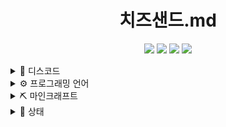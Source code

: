 <link rel="stylesheet" href="main.css" />
<div align="center">

  # 치즈샌드.md
  [![](https://img.shields.io/badge/-choijoung1479@gmail.com-EA4335?style=for-the-badge&logo=Gmail&logoColor=fcfcfc)](mailto:choijoung1479@gmail.com)
  [![](https://dcbadge.vercel.app/api/shield/541524642662318080)](mailto:cheesesand)
  [![](https://img.shields.io/badge/-cheesesand__-9146FF?style=for-the-badge&logo=Twitch&logoColor=fcfcfc)](https://www.twitch.tv/cheesesand_)
  [![](https://img.shields.io/badge/-CheeseSand-FF0000?style=for-the-badge&logo=Youtube&logoColor=fcfcfc)](https://www.youtube.com/@CheeseSand)
</div>

<details><summary>💬 디스코드</summary>
  <ul>
    <li>
      [<img src="res/치즈샌드_디스코드.png" width="48px"></img>](https://discord.gg/U6squ2hbyp)
      [<img src="res/CHEESESAND_ONLINE.png" width="48px"></img>](https://discord.com/df7xkSqyDP)
    </li>
  </ul>
</details>

<details><summary>⚙️ 프로그래밍 언어</summary>

  ![C](https://img.shields.io/badge/C-A8B9CC?style=for-the-badge&logo=C&logoColor=fcfcfc)
  ![Python](https://img.shields.io/badge/Python-3776AB?style=for-the-badge&logo=Python&logoColor=fcfcfc)
  ![Kotlin](https://img.shields.io/badge/Kotlin-7F52FF?style=for-the-badge&logo=Kotlin&logoColor=fcfcfc)
</details>

<details><summary>⛏️ 마인크래프트</summary>
  <ul>
    <li>
      <details><summary>서버</summary>
        <ul>
          <li><p>test 1</p></li>
          <li><p>test 2</p></li>
          <li><p>test 3</p></li>
        </ul>
      </details>
    </li>
    <li>
      <details><summary>프로젝트</summary>
        <ul>
          <li><p>test 1</p></li>
          <li><p>test 2</p></li>
          <li><p>test 3</p></li>
        </ul>
      </details>
    </li>
  </ul>
</details>

<details><summary>📑 상태</summary>

  [<img src="https://github-contribution-stats.vercel.app/api/?username=CheeseSand"></img>](https://github.com/CheeseSand)
  [<img src="https://github-readme-stats.vercel.app/api?username=CheeseSand&count_private=true&show_icons=true&include_all_commits=true"></img>](https://github.com/CheeseSand)
  [<img src="http://github-profile-summary-cards.vercel.app/api/cards/profile-details?username=CheeseSand&theme=default"></img>](https://github.com/CheeseSand)
</details>
